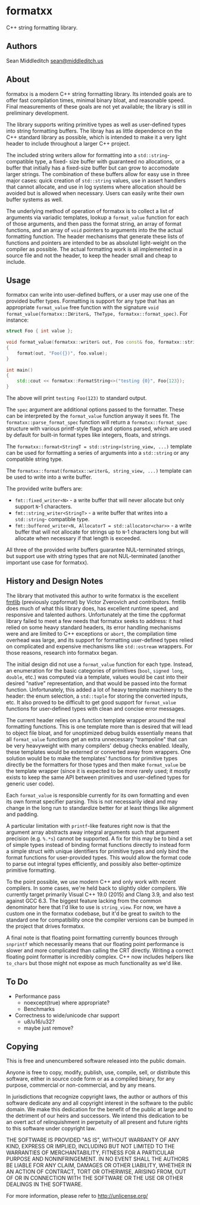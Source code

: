 # formatxx

C++ string formatting library.

## Authors

Sean Middleditch <sean@middleditch.us>

## About

formatxx is a modern C++ string formatting library. Its intended goals are to offer fast compilation
times, minimal binary bloat, and reasonable speed. Final measurements of these goals are not yet
available; the library is still in preliminary development.

The library supports writing primitive types as well as user-defined types into string formatting
buffers. The libray has as little dependence on the C++ standard library as possible, which is
intended to make it a very light header to include throughout a larger C++ project.


The included string writers allow for formatting into a `std::string`-compatible type, a fixed-
size buffer with guaranteed no allocations, or a buffer that initially has a fixed-size buffer
but can grow to accomodate larger strings. The combination of these buffers allow for easy use
in three major cases: quick creation of `std::string` values, use in assert handlers that
cannot allocate, and use in log systems where allocation should be avoided but is allowed when
necessary. Users can easily write their own buffer systems as well.

The underlying method of operation of formatxx is to collect a list of arguments via variadic
templates, lookup a `format_value` function for each of those arguments, and then pass the format
string, an array of format functions, and an array of `void` pointers to arguments into the
the actual formatting function. The header mechanisms that generate these lists of functions
and pointers are intended to be as absolutel light-weight on the compiler as possible. The
actual formatting work is all implemented in a source file and not the header, to keep the
header small and cheap to include.

## Usage

formatxx can write into user-defined buffers, or a user may use one of the provided buffer
types. Formatting is support for any type that has an appropriate `format_value` free function with
the signature `void format_value(formatxx::IWriter&, TheType, formatxx::format_spec)`. For instance:

```C++
struct Foo { int value };
	
void format_value(formatxx::writer& out, Foo const& foo, formatxx::string_view spec)
{
	format(out, "Foo({})", foo.value);
}
	
int main()
{
	std::cout << formatxx::FormatString<>("testing {0}", Foo{123});
}
```

The above will print `testing Foo(123)` to standard output.

The `spec` argument are additional options passed to the formatter. These can be
interpreted by the `format_value` function anyway it sees fit. The
`formatxx::parse_format_spec` function will return a `formatxx::format_spec` structure
with various printf-style flags and options parsed, which are used by default for built-in
format types like integers, floats, and strings.

The `formatxx::format<StringT = std::string>(string_view, ...)` template can be used
for formatting a series of arguments into a `std::string` or any compatible string type.

The `formatxx::format(formatxx::writer&, string_view, ...)` template can be used to
write into a write buffer.

The provided write buffers are:
- `fmt::fixed_writer<N>` - a write buffer that will never allocate but only support
  `N`-1 characters.
- `fmt::string_writer<StringT>` - a write buffer that writes into a `std::string`-
  compatible type.
- `fmt::buffered_writer<N, AllocatorT = std::allocator<char>>` - a write buffer that
  will not allocate for strings up to `N`-1 characters long but will allocate when
  necessary if that length is exceeded.

All three of the provided write buffers guarantee NUL-terminated strings, but support
use with string types that are not NUL-terminated (another important use case for
formatxx).

## History and Design Notes

The library that motivated this author to write formatxx is the excellent
[fmtlib](https://github.com/fmtlib/fmt) (previously cppformat) by Victor Zverovich and
contributors. fmtlib does much of what this library does, has excellent runtime speed, and
responsive and talented authors. Unfortunately at the time the cppformat library failed to
meet a few needs that formatxx seeks to address: it had relied on some heavy standard headers,
its error handling mechanisms were and are limited to C++ exceptions or `abort`, the
compilation time overhead was large, and its support for formatting user-defined types relied
on complicated and expensive mechanisms like `std::ostream` wrappers. For those reasons,
research into formatxx began.

The initial design did not use a `format_value` function for each type. Instead, an enumeration
for the basic categories of primitives (`bool`, `signed long`, `double`, etc.) was computed via
a template, values would be cast into their desired "native" representation, and that would
be passed into the format function. Unfortunately, this added a lot of heavy template machinery
to the header: the enum selection, a `std::tuple` for storing the converted inputs, etc. It
also proved to be difficult to get good support for `format_value` functions for user-defined
types with clean and concise error messages.

The current header relies on a function template wrapper around the real formatting functions.
This is one template more than is desired that will lead to object file bloat, and for
unoptimized debug builds essentially means that all `format_value` functions get an extra
unnecessary "trampoline" that can be very heavyweight with many compilers' debug checks
enabled. Ideally, these templates would be externed or converted away from wrappers. One
solution would be to make the templates' functions for primitive types directly be the
formatters for those types and then make `format_value` be the template wrapper (since it is
expected to be more rarely used; it mostly exists to keep the same API between primitives and
user-defined types for generic user code).

Each `format_value` is responsible currently for its own formatting and even its own format
specifier parsing. This is not necessarily ideal and may change in the long run to standardize
better for at least things like alignment and padding.

A particular limitation with `printf`-like features right now is that the argument array
abstracts away integral arguments such that argument precision (e.g. `%.*s`) cannot be
supported. A fix for this may be to bind a set of simple types instead of binding format
functions directly to instead form a simple struct with unique identifiers for primitive types
and only bind the format functions for user-provided types. This would allow the format code
to parse out integral types efficiently, and possibly also better-optimize primitive formatting.

To the point possible, we use modern C++ and only work with recent compilers. In some cases,
we're held back to slightly older compilers. We currently target primarily Visual C++ 19.0 (2015)
and Clang 3.9, and also test against GCC 6.3. The biggest feature lacking from the common
denominator here that I'd like to use is `string_view`. For now, we have a custom one in the
formatxx codebase, but it'd be great to switch to the standard one for compatibility once the
compiler versions can be bumped in the project that drives formatxx.

A final note is that floating point formatting currently bounces through `snprintf` which
necessarily means that our floating point performance is slower and more complicated than
calling the CRT directly. Writing a correct floating point formatter is incredibly complex. C++
now includes helpers like `to_chars` but those might not expose as much functionality as we'd
like.

## To Do

- Performance pass
  - noexcept(true) where appropriate?
  - Benchmarks
- Correctness to wide/unicode char support
  - u8/u16/u32?
  - maybe just remove?

## Copying

This is free and unencumbered software released into the public domain.

Anyone is free to copy, modify, publish, use, compile, sell, or
distribute this software, either in source code form or as a compiled
binary, for any purpose, commercial or non-commercial, and by any
means.

In jurisdictions that recognize copyright laws, the author or authors
of this software dedicate any and all copyright interest in the
software to the public domain. We make this dedication for the benefit
of the public at large and to the detriment of our heirs and
successors. We intend this dedication to be an overt act of
relinquishment in perpetuity of all present and future rights to this
software under copyright law.

THE SOFTWARE IS PROVIDED "AS IS", WITHOUT WARRANTY OF ANY KIND,
EXPRESS OR IMPLIED, INCLUDING BUT NOT LIMITED TO THE WARRANTIES OF
MERCHANTABILITY, FITNESS FOR A PARTICULAR PURPOSE AND NONINFRINGEMENT.
IN NO EVENT SHALL THE AUTHORS BE LIABLE FOR ANY CLAIM, DAMAGES OR
OTHER LIABILITY, WHETHER IN AN ACTION OF CONTRACT, TORT OR OTHERWISE,
ARISING FROM, OUT OF OR IN CONNECTION WITH THE SOFTWARE OR THE USE OR
OTHER DEALINGS IN THE SOFTWARE.

For more information, please refer to <http://unlicense.org/>
